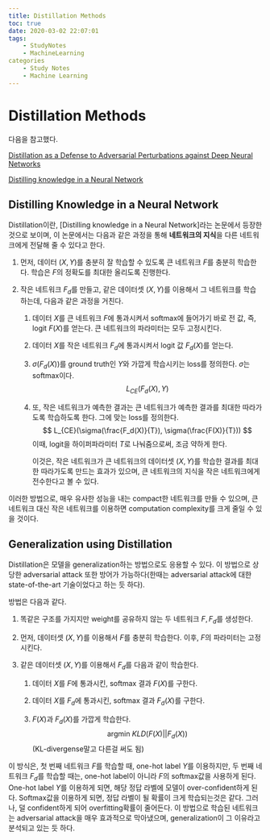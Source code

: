 ```yaml
---
title: Distillation Methods
toc: true
date: 2020-03-02 22:07:01
tags:
	- StudyNotes
	- MachineLearning
categories
	- Study Notes
	- Machine Learning
---
```




# Distillation Methods



다음을 참고했다.

[Distillation as a Defense to Adversarial
Perturbations against Deep Neural Networks](https://arxiv.org/pdf/1511.04508.pdf)

[Distilling knowledge in a Neural Network](https://arxiv.org/pdf/1503.02531.pdf)



## Distilling Knowledge in a Neural Network

Distillation이란, [Distilling knowledge in a Neural Network]라는 논문에서 등장한 것으로 보이며, 이 논문에서는 다음과 같은 과정을 통해 **네트워크의 지식**을 다른 네트워크에게 전달해 줄 수 있다고 한다.

1. 먼저, 데이터 $(X, Y)$를 충분히 잘 학습할 수 있도록 큰 네트워크 $F$를 충분히 학습한다. 학습은 $F$의 정확도를 최대한 올리도록 진행한다.

2. 작은 네트워크 $F_d$를 만들고, 같은 데이터셋 $(X, Y)$를 이용해서 그 네트워크를 학습하는데, 다음과 같은 과정을 거친다.

   1. 데이터 $X$를 큰 네트워크 $F$에 통과시켜서 softmax에 들어가기 바로 전 값, 즉, logit $F(X)$를 얻는다. 큰 네트워크의 파라미터는 모두 고정시킨다.

   2. 데이터 $X$를 작은 네트워크 $F_d$에 통과시켜서 logit 값 $F_d(X)$를 얻는다.

   3. $\sigma(F_d(X))$를 ground  truth인 $Y$와 가깝게 학습시키는 loss를 정의한다. $\sigma$는 softmax이다.
      $$
      L_{CE}(F_d(X), Y)
      $$

   4. 또, 작은 네트워크가 예측한 결과는 큰 네트워크가 예측한 결과를 최대한 따라가도록 학습하도록 한다. 그에 맞는 loss를 정의한다.
      $$
      L_{CE}(\sigma(\frac{F_d(X)}{T}), \sigma(\frac{F(X)}{T}))
      $$
      이때, logit을 하이퍼파라미터 $T$로 나눠줌으로써, 조금 약하게 한다.

      이것은, 작은 네트워크가 큰 네트워크의 데이터셋 $(X, Y)$를 학습한 결과를 최대한 따라가도록 만드는 효과가 있으며, 큰 네트워크의 지식을 작은 네트워크에게 전수한다고 볼 수 있다.

이러한 방법으로, 매우 유사한 성능을 내는 compact한 네트워크를 만들 수 있으며, 큰 네트워크 대신 작은 네트워크를 이용하면 computation complexity를 크게 줄일 수 있을 것이다.



## Generalization using Distillation

Distillation은 모델을 generalization하는 방법으로도 응용할 수 있다. 이 방법으로 상당한 adversarial attack 또한 방어가 가능하다(한때는 adversarial attack에 대한 state-of-the-art 기술이었다고 하는 듯 하다).

방법은 다음과 같다.

1. 똑같은 구조를 가지지만 weight를 공유하지 않는 두 네트워크 $F, F_d$를 생성한다.

2. 먼저, 데이터셋 $(X,Y)$를 이용해서 $F$를 충분히 학습한다. 이후, $F$의 파라미터는 고정시킨다.

3. 같은 데이터셋 $(X, Y)$를 이용해서 $F_d$를 다음과 같이 학습한다.

   1. 데이터 $X$를 $F$에 통과시킨, softmax 결과 $F(X)$를 구한다.

   2. 데이터 $X$를 $F_d$에 통과시킨, softmax 결과 $F_d(X)$를 구한다.

   3. $F(X)$과 $F_d(X)$를 가깝게 학습한다.
      $$
      \text{argmin} ~ KLD(F(X)||F_d(X))
      $$
      (KL-divergense말고 다른걸 써도 됨)

이 방식은, 첫 번째 네트워크 $F$를 학습할 때, one-hot label $Y$를 이용하지만, 두 번째 네트워크 $F_d$를 학습할 때는, one-hot label이 아니라 $F$의 softmax값을 사용하게 된다. One-hot label $Y$를 이용하게 되면, 해당 정답 라벨에 모델이 over-confident하게 된다. Softmax값을 이용하게 되면, 정답 라벨이 될 확률이 크게 학습되는것은 같다. 그러나, 덜 confident하게 되어 overfitting확률이 줄어든다. 이 방법으로 학습된 네트워크는 adversarial attack을 매우 효과적으로 막아냈으며,  generalization이 그 이유라고 분석되고 있는 듯 하다.
